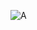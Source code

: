 
![A](https://www.google.com/urlsa=i&url=https%3A%2F%2Fwww.reddit.com%2Fr%2Fwallpapers%2Fcomments%2Fwz75j2%2Fhere_is_5_different_versions_of_the_starry_night%2F&psig=AOvVaw3cRJSwYVprb1EhnQuxvpur&ust=1723589654434000&source=images&cd=vfe&opi=89978449&ved=0CBIQjRxqFwoTCODB9PvF8IcDFQAAAAAdAAAAABAm)

